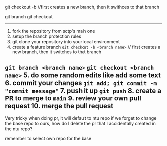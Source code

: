 git checkout -b //first creates a new branch, then it swithces to that branch

git branch <branch name>
git checkout <branch name>

-------------------------
1. fork the repository from sctp's main one
2. setup the branch protection rules
3. git clone your repository into your local environment
4. create a feature branch
`git checkout -b <branch name>` // first creates a new branch, then it switches to that branch

`git branch <branch name>`
`git checkout <branch name>`
5. do some random edits like add some text
6. commit your changes `git add; git commit -m "commit message"`
7. push it up `git push`
8. create a PR to merge to `main`
9. review your own pull request
10. merge the pull request 
-----------------------------
Very tricky when doing pr, it will default to ntu repo if we forget to change the base repo to ours, how do I delete the pr that I accidentally created in the ntu repo?

remember to select own repo for the base